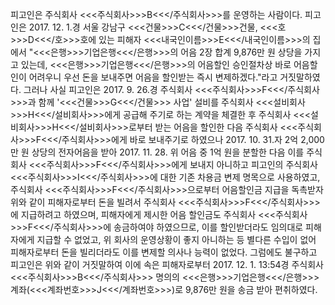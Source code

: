 피고인은 주식회사 <<<주식회사>>>B<<</주식회사>>>를 운영하는 사람이다.
피고인은 2017. 12. 1.경 서울 강남구 <<<건물>>>C<<</건물>>>건물, <<<호>>>D<<</호>>>호에 있는 피해자 <<<내국인이름>>>E<<</내국인이름>>>의 집에서 "<<<은행>>>기업은행<<</은행>>>의 어음 2장 합계 9,876만 원 상당을 가지고 있는데, <<<은행>>>기업은행<<</은행>>>의 어음할인 승인절차상 바로 어음할인이 어려우니 우선 돈을 보내주면 어음을 할인받는 즉시 변제하겠다."라고 거짓말하였다. 그러나 사실 피고인은 2017. 9. 26.경 주식회사 <<<주식회사>>>F<<</주식회사>>>과 함께 '<<<건물>>>G<<</건물>>> 사업' 설비를 주식회사 <<<설비회사>>>H<<</설비회사>>>에게 공급해 주기로 하는 계약을 체결한 후 주식회사 <<<설비회사>>>H<<</설비회사>>>로부터 받는 어음을 할인한 다음 주식회사 <<<주식회사>>>F<<</주식회사>>>에게 바로 보내주기로 하였으나 2017. 10. 31.자 2억 2,000만 원 상당의 전자어음을 받아 2017. 11. 28. 위 어음 중 1억 원을 분할한 다음 이를 주식회사 <<<주식회사>>>F<<</주식회사>>>에게 보내지 아니하고 피고인의 주식회사 <<<주식회사>>>I<<</주식회사>>>에 대한 기존 차용금 변제 명목으로 사용하였고, 주식회사 <<<주식회사>>>F<<</주식회사>>>으로부터 어음할인금 지급을 독촉받자 위와 같이 피해자로부터 돈을 빌려서 주식회사 <<<주식회사>>>F<<</주식회사>>>에 지급하려고 하였으며, 피해자에게 제시한 어음 할인금도 주식회사 <<<주식회사>>>F<<</주식회사>>>에 송금하여야 하였으므로, 이를 할인받더라도 임의대로 피해자에게 지급할 수 없었고, 위 회사의 운영상황이 좋지 아니하는 등 별다른 수입이 없어 피해자로부터 돈을 빌리더라도 이를 변제할 의사나 능력이 없었다.
그럼에도 불구하고 피고인은 위와 같이 거짓말하여 이에 속은 피해자로부터 2017. 12. 1. 13:54경 주식회사 <<<주식회사>>>B<<</주식회사>>> 명의의 <<<은행>>>기업은행<<</은행>>> 계좌(<<<계좌번호>>>J<<</계좌번호>>>)로 9,876만 원을 송금 받아 편취하였다.